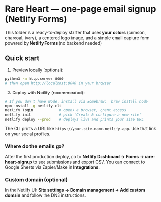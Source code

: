 # Rare Heart — one‑page email signup (Netlify Forms)

This folder is a ready‑to‑deploy starter that uses **your colors** (crimson, charcoal, ivory), a centered logo image, and a simple email capture form powered by **Netlify Forms** (no backend needed).

## Quick start

1) Preview locally (optional):
```bash
python3 -m http.server 8000
# then open http://localhost:8000 in your browser
```

2) Deploy with Netlify (recommended):
```bash
# If you don't have Node, install via Homebrew:  brew install node
npm install -g netlify-cli
netlify login            # opens a browser, grant access
netlify init             # pick 'Create & configure a new site'
netlify deploy --prod    # deploys live and prints your site URL
```
The CLI prints a URL like `https://your-site-name.netlify.app`. Use that link on your social profiles.

### Where do the emails go?
After the first production deploy, go to **Netlify Dashboard → Forms → rare-heart-signup** to see submissions and export CSV. You can connect to Google Sheets via Zapier/Make in **Integrations**.

### Custom domain (optional)
In the Netlify UI: **Site settings → Domain management → Add custom domain** and follow the DNS instructions.
